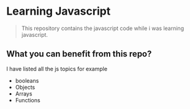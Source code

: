 # Learning Javascript
> This repository contains the javascript code while i was learning javascript.

## What you can benefit from this repo?
I have listed all the js topics for example 
- booleans
- Objects
- Arrays
- Functions

